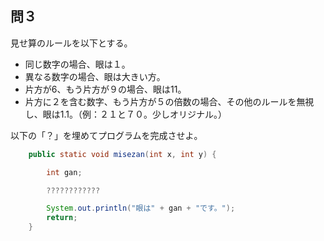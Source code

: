 ## 問３

見せ算のルールを以下とする。
- 同じ数字の場合、眼は１。
- 異なる数字の場合、眼は大きい方。
- 片方が6、もう片方が９の場合、眼は11。
- 片方に２を含む数字、もう片方が５の倍数の場合、その他のルールを無視し、眼は1.1。（例：２１と７０。少しオリジナル。）

以下の「？」を埋めてプログラムを完成させよ。
```Java
    public static void misezan(int x, int y) {

        int gan;

        ????????????

        System.out.println("眼は" + gan + "です。");
        return;
    }
```
